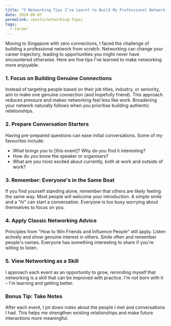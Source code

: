 ```yaml
---
title: "5 Networking Tips I’ve Learnt to Build My Professional Network in a New Country with Zero Connections"
date: 2024-06-07
permalink: /posts/networking-tips/
tags:
  - Career
---
```


Moving to Singapore with zero connections, I faced the challenge of building a professional network from scratch. Networking can change your career trajectory, leading to opportunities you might never have encountered otherwise. Here are five tips I've learned to make networking more enjoyable.

### 1. Focus on Building Genuine Connections

Instead of targeting people based on their job titles, industry, or seniority, aim to make one genuine connection (and hopefully friend). This approach reduces pressure and makes networking feel less like work. Broadening your network naturally follows when you prioritise building authentic relationships.

### 2. Prepare Conversation Starters

Having pre-prepared questions can ease initial conversations. Some of my favourites include:

- What brings you to [this event]? Why do you find it interesting?
- How do you know the speaker or organisers?
- What are you most excited about currently, both at work and outside of work?

### 3. Remember: Everyone's in the Same Boat

If you find yourself standing alone, remember that others are likely feeling the same way. Most people will welcome your introduction. A simple smile and a "hi" can start a conversation. Everyone is too busy worrying about themselves to focus on you.

### 4. Apply Classic Networking Advice

Principles from "How to Win Friends and Influence People" still apply. Listen actively and show genuine interest in others. Smile often and remember people's names. Everyone has something interesting to share if you're willing to listen.

### 5. View Networking as a Skill

I approach each event as an opportunity to grow, reminding myself that networking is a skill that can be improved with practice. I'm not born with it – I'm learning and getting better.

### Bonus Tip: Take Notes

After each event, I jot down notes about the people I met and conversations I had. This helps me strengthen existing relationships and make future interactions more meaningful.
